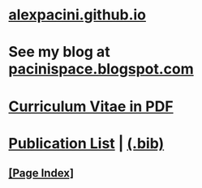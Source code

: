 # [alexpacini.github.io](https://alexpacini.github.io)

# See my blog at [pacinispace.blogspot.com](https://pacinispace.blogspot.com)

# [Curriculum Vitae in PDF](https://www.dropbox.com/s/abpx7plqt3xjgjo/cv_AlexPacini.pdf?raw=1)

# [Publication List](alexpacini.github.io/pubs.html) | [(.bib)](alexpacini.github.io/StaticContent/pubList/AlexPacini.bib)

## [**[Page Index]**](./fileIndex.html)
